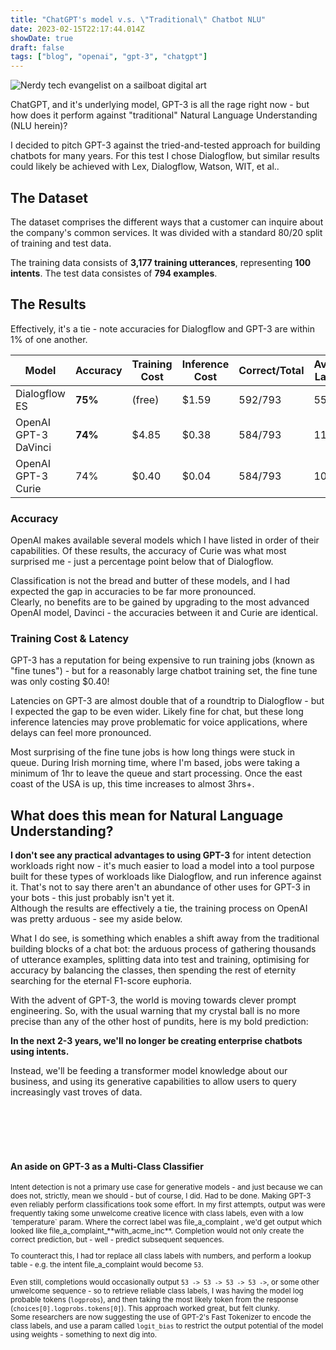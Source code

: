 ```yaml
---
title: "ChatGPT's model v.s. \"Traditional\" Chatbot NLU"
date: 2023-02-15T22:17:44.014Z
showDate: true
draft: false
tags: ["blog", "openai", "gpt-3", "chatgpt"]
---
```

<span class='alignright'>

  ![Nerdy tech evangelist on a sailboat digital art](/images/dall_e_nerdy_tech_evangelist_on_a_sailboat_digital_art.png)

</span>

ChatGPT, and it's underlying model, GPT-3 is all the rage right now - but how does it perform against "traditional" Natural Language Understanding (NLU herein)?  

I decided to pitch GPT-3 against the tried-and-tested approach for building chatbots for many years. For this test I chose Dialogflow, but similar results could likely be achieved with Lex, Dialogflow, Watson, WIT, et al.. 

## The Dataset
The dataset comprises the different ways that a customer can inquire about the company's common services. It was divided with a standard 80/20 split of training and test data.  
  
The training data consists of **3,177 training utterances**, representing **100 intents**. The test data consistes of **794 examples**.  
  
  
  
## The Results
Effectively, it's a tie - note accuracies for Dialogflow and GPT-3 are within 1% of one another. 
  
| Model | Accuracy | Training Cost | Inference Cost | Correct/Total | Average Latency |
| -------------- | ------ |------ |------ |------ |------ |
| Dialogflow ES | **75%** | (free) | $1.59 | 592/793 | 551ms |
| OpenAI GPT-3 DaVinci | **74%** | $4.85 | $0.38 | 584/793 | 1179ms |
| OpenAI GPT-3 Curie | 74% | $0.40 |  $0.04 | 584/793 | 1089ms |

  
### Accuracy
OpenAI makes available several models which I have listed in order of their capabilities. Of these results, the accuracy of Curie  was what most surprised me - just a percentage point below that of Dialogflow.  
   
Classification is not the bread and butter of these models, and I had expected the gap in accuracies to be far more pronounced.   
Clearly, no benefits are to be gained by upgrading to the most advanced OpenAI model, Davinci - the accuracies between it and Curie are identical. 

### Training Cost & Latency
GPT-3 has a reputation for being expensive to run training jobs (known as "fine tunes") - but for a reasonably large chatbot training set, the fine tune was only costing $0.40!   
  
  
Latencies on GPT-3 are almost double that of a roundtrip to Dialogflow - but I expected the gap to be even wider. Likely fine for chat, but these long inference latencies may prove problematic for voice applications, where delays can feel more pronounced.  
  
   
Most surprising of the fine tune jobs is how long things were stuck in queue. During Irish morning time, where I'm based, jobs were taking a minimum of 1hr to leave the queue and start processing. Once the east coast of the USA is up, this time increases to almost 3hrs+. 
  

## What does this mean for Natural Language Understanding? 
**I don't see any practical advantages to using GPT-3** for intent detection workloads right now - it's much easier to load a model into a tool purpose built for these types of workloads like Dialogflow, and run inference against it. 
That's not to say there aren't an abundance of other uses for GPT-3 in your bots - this just probably isn't yet it.  
Although the results are effectively a tie, the training process on OpenAI was pretty arduous - see my aside below.  
 
What I do see, is something which enables a shift away from the traditional building blocks of a chat bot: 
the arduous process of gathering thousands of utterance examples, splitting data into test and training, optimising for accuracy by balancing the classes, then spending the rest of eternity searching for the eternal F1-score euphoria.  
  
With the advent of GPT-3, the world is moving towards  clever prompt engineering. So, with the usual warning that my crystal ball is no more precise than any of the other host of pundits, here is my bold prediction:   <br />
    
**In the next 2-3 years, we'll no longer be creating enterprise chatbots using intents.**  
  
Instead, we'll be feeding a transformer model knowledge about our business, and using its generative capabilities to allow users to query increasingly vast troves of data.
  
  <br /><br /><br /><br />
  
  
#### An aside on GPT-3 as a Multi-Class Classifier
<small>
Intent detection is not a primary use case for generative models - and just because we can does not, strictly, mean we should - but of course, I did. Had to be done.   
Making GPT-3 even reliably perform classifications took some effort. In my first attempts, output was were frequently taking some unwelcome creative licence with class labels, even with a low `temperature` param. Where the correct label was file_a_complaint , we'd get output which looked like file_a_complaint_**with_acme_inc**. Completion would not only create the correct prediction, but - well - predict subsequent sequences.  
  
To counteract this, I had tor replace all class labels with numbers, and perform a lookup table - e.g. the intent file_a_complaint would become `53`.  
  
Even still, completions would occasionally output `53 -> 53 -> 53 -> 53 ->`, or some other unwelcome sequence - so to retrieve reliable class labels, I was having the model log probable tokens (`logprobs`), and then taking the most likely token from the response (`choices[0].logprobs.tokens[0]`). This approach worked great, but felt clunky.  
Some researchers are now suggesting the use of GPT-2's Fast Tokenizer to encode the class labels, and use a param called `logit_bias` to restrict the output potential of the model using weights - something to next dig into. 
</small>
